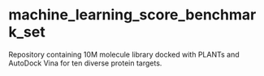 # machine_learning_score_benchmark_set
Repository containing 10M molecule library docked with PLANTs and AutoDock Vina for ten diverse protein targets. 
